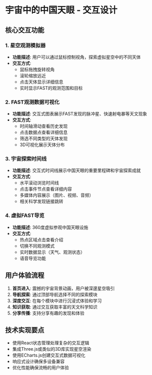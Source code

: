 # 宇宙中的中国天眼 - 交互设计

## 核心交互功能

### 1. 星空观测模拟器
- **功能描述**: 用户可以通过鼠标控制视角，探索虚拟星空中的不同天体
- **交互方式**: 
  - 鼠标拖拽旋转视角
  - 滚轮缩放远近
  - 点击天体显示详细信息
  - 实时显示FAST的观测范围和目标

### 2. FAST观测数据可视化
- **功能描述**: 交互式图表展示FAST发现的脉冲星、快速射电暴等天文现象
- **交互方式**:
  - 时间轴滑动查看历史发现
  - 点击数据点查看详细信息
  - 筛选不同类型的天体发现
  - 3D可视化展示天体分布

### 3. 宇宙探索时间线
- **功能描述**: 交互式时间线展示中国天眼的重要里程碑和宇宙探索成就
- **交互方式**:
  - 水平滚动浏览时间线
  - 点击事件节点查看详细内容
  - 多媒体内容展示（图片、视频、音频）
  - 相关科学发现链接跳转

### 4. 虚拟FAST导览
- **功能描述**: 360度虚拟参观中国天眼设施
- **交互方式**:
  - 热点区域点击查看介绍
  - 切换不同观测模式
  - 实时数据显示（天气、观测状态）
  - 语音导览功能

## 用户体验流程

1. **首页进入**: 震撼的宇宙背景动画，用户被深邃星空吸引
2. **导航探索**: 通过顶部导航选择不同的探索模块
3. **深度交互**: 在每个模块中进行沉浸式体验和学习
4. **知识获取**: 通过交互获取丰富的天文科学知识
5. **分享传播**: 支持分享有趣的发现和体验

## 技术实现要点

- 使用React状态管理处理复杂的交互逻辑
- 集成Three.js或类似的3D库实现星空渲染
- 使用ECharts.js创建交互式数据可视化
- 响应式设计确保多设备兼容
- 优化性能确保流畅的用户体验